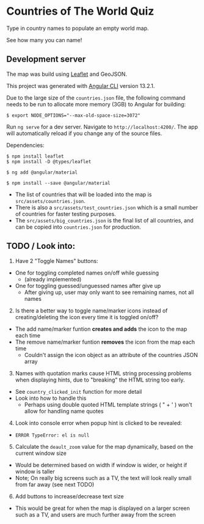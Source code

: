 
# Countries of The World Quiz

Type in country names to populate an empty world map.

See how many you can name!

## Development server

The map was build using [Leaflet](https://leafletjs.com/) and GeoJSON.

This project was generated with [Angular CLI](https://github.com/angular/angular-cli) version 13.2.1.

Due to the large size of the `countries.json` file, the following command needs to be run to allocate more memory (3GB) to Angular for building:
```
$ export NODE_OPTIONS="--max-old-space-size=3072"
```

Run `ng serve` for a dev server. Navigate to `http://localhost:4200/`. The app will automatically reload if you change any of the source files.

Dependencies:

```
$ npm install leaflet
$ npm install -D @types/leaflet

$ ng add @angular/material

$ npm install --save @angular/material
```

- The list of countries that will be loaded into the map is `src/assets/countries.json`.
- There is also a `src/assets/test_countries.json` which is a small number of countries for faster testing purposes.
- The `src/assets/big_countries.json` is the final list of all countries, and can be copied into `countries.json` for production.

## TODO / Look into:

1. Have 2 "Toggle Names" buttons:
  - One for toggling completed names on/off while guessing
    - (already implemented)
  - One for toggling guessed/unguessed names after give up
    - After giving up, user may only want to see remaining names, not all names

2. Is there a better way to toggle name/marker icons instead of creating/deleting the icon every time it is toggled on/off?
  - The add name/marker funtion **creates and adds** the icon to the map each time
  - The remove name/marker funtion **removes** the icon from the map each time
    - Couldn't assign the icon object as an attribute of the countries JSON array

3. Names with quotation marks cause HTML string processing problems when displaying hints, due to "breaking" the HTML string too early.
  - See `country_clicked_init` function for more detail
  - Look into how to handle this
    - Perhaps using double quoted HTML template strings ( " + ' ) won't allow for handling name quotes

4. Look into console error when popup hint is clicked to be revealed:
  - `ERROR TypeError: el is null`

5. Calculate the `deault_zoom` value for the map dynamically, based on the current window size
  - Would be determined based on width if window is wider, or height if window is taller
  - Note; On really big screens such as a TV, the text will look really small from far away (see next TODO)

6. Add buttons to increase/decrease text size
  - This would be great for when the map is displayed on a larger screen such as a TV, and users are much further away from the screen
